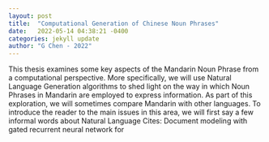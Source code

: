```yaml
---
layout: post
title:  "Computational Generation of Chinese Noun Phrases"
date:   2022-05-14 04:38:21 -0400
categories: jekyll update
author: "G Chen - 2022"
---
```

This thesis examines some key aspects of the Mandarin Noun Phrase from a computational perspective. More specifically, we will use Natural Language Generation algorithms to shed light on the way in which Noun Phrases in Mandarin are employed to express information. As part of this exploration, we will sometimes compare Mandarin with other languages. To introduce the reader to the main issues in this area, we will first say a few informal words about Natural Language Cites: Document modeling with gated recurrent neural network for